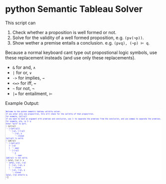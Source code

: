 # python Semantic Tableau Solver
This script can

1. Check whether a proposition is well formed or not.
2. Solve for the validity of a well formed proposition, e.g. `(p∨(¬p))`.
3. Show wether a premise entails a conclusion. e.g. `(p∨q), (¬p) ⊨ q`.

Because a normal keyboard cant type out propostional logic symbols, use these replacement insteads (and use only these replacements). 
* `&` for and, `∧`
* `|` for or, `∨`
* `->` for implies, `→`
* `<=>` for iff, `↔`
* `~` for not, `¬`
* `|=` for entailment, `⊨`

Example Output:

![Output](/image.jpeg)
